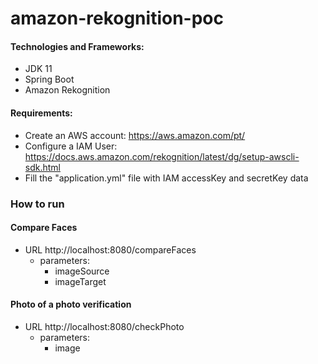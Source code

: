# amazon-rekognition-poc

#### **Technologies and Frameworks:**
* JDK 11
* Spring Boot
* Amazon Rekognition

#### **Requirements:**
* Create an AWS account: https://aws.amazon.com/pt/
* Configure a IAM User: https://docs.aws.amazon.com/rekognition/latest/dg/setup-awscli-sdk.html
* Fill the "application.yml" file with IAM accessKey and secretKey data

### How to run
#### Compare Faces
* URL http://localhost:8080/compareFaces
    - parameters:
        * imageSource
        * imageTarget
    
#### Photo of a photo verification
* URL http://localhost:8080/checkPhoto
    - parameters:
      * image
